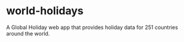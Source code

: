 # world-holidays
A Global Holiday web app that provides holiday data for 251 countries around the world.
